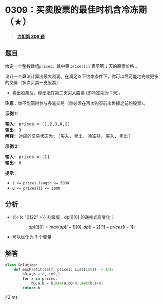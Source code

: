 # 0309：买卖股票的最佳时机含冷冻期（★）


> <u>**[力扣第 309 题](https://leetcode.cn/problems/best-time-to-buy-and-sell-stock-with-cooldown/)**</u>

## 题目

<p>给定一个整数数组<meta charset="UTF-8" /><code>prices</code>，其中第 <em> </em><code>prices[i]</code> 表示第 <code><em>i</em></code> 天的股票价格 。​</p>

<p>设计一个算法计算出最大利润。在满足以下约束条件下，你可以尽可能地完成更多的交易（多次买卖一支股票）:</p>

<ul>
<li>卖出股票后，你无法在第二天买入股票 (即冷冻期为 1 天)。</li>
</ul>

<p><strong>注意：</strong>你不能同时参与多笔交易（你必须在再次购买前出售掉之前的股票）。</p>



<p><strong>示例 1:</strong></p>

<pre>
<strong>输入:</strong> prices = [1,2,3,0,2]
<strong>输出: </strong>3
<strong>解释:</strong> 对应的交易状态为: [买入, 卖出, 冷冻期, 买入, 卖出]</pre>

<p><strong>示例 2:</strong></p>

<pre>
<strong>输入:</strong> prices = [1]
<strong>输出:</strong> 0
</pre>



<p><strong>提示：</strong></p>

<ul>
<li><code>1 &lt;= prices.length &lt;= 5000</code></li>
<li><code>0 &lt;= prices[i] &lt;= 1000</code></li>
</ul>


## 分析

- {{< lc "0122" >}} 升级版，dp[i][0] 的递推式有变化：

$$dp[i][0] = max(dp[i-1][0], dp[i-2][1]-prices[i-1])$$
- 可以优化为 3 个变量

## 解答

```python
class Solution:
    def maxProfit(self, prices: List[int]) -> int:
        b0,a,b = 0,-inf,0
        for x in prices:
            b0,a,b = b,max(a,b0-x),max(b,a+x)
        return b
```
42 ms

